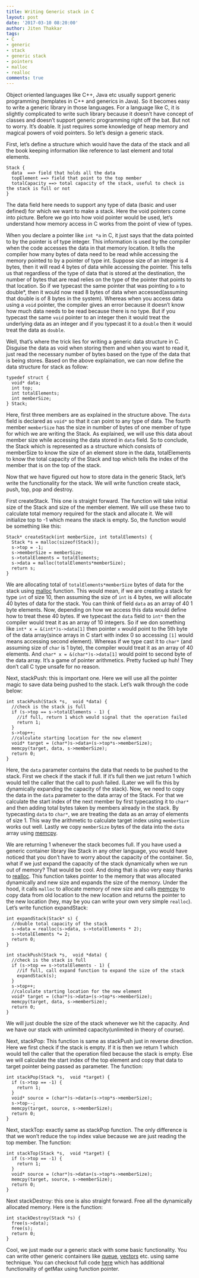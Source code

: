 ```yaml
---
title: Writing Generic stack in C
layout: post
date: '2017-03-10 08:20:00'
author: Jiten Thakkar
tags:
- C
- generic
- stack
- generic stack
- pointers
- malloc
- realloc
comments: true
---
```


Object oriented languages like C++, Java etc usually support generic programming (templates in C++ and generics in Java). So it becomes easy to write a generic library in those languages. For a language like C, it is slightly complicated to write such library because it doesn’t have concept of classes and doesn’t support generic programming right off the bat. But not to worry. It’s doable. It just requires some knowledge of heap memory and magical powers of void pointers. So let’s design a generic stack.

First, let’s define a structure which would have the data of the stack and all the book keeping information like reference to last element and total elements.

    Stack {
      data  ==> field that holds all the data
      topElement ==> field that point to the top member
      totalCapacity ==> total capacity of the stack, useful to check is the stack is full or not
    }

The data field here needs to support any type of data (basic and user defined) for which we want to make a stack. Here the void pointers come into picture. Before we go into how void pointer would be used, let’s understand how memory access in C works from the point of view of types.

When you declare a pointer like `int *a` in C, it just says that the data pointed to by the pointer is of type integer. This information is used by the compiler when the code accesses the data in that memory location. It tells the compiler how many bytes of data need to be read while accessing the memory pointed to by a pointer of type int. Suppose size of an integer is 4 bytes, then it will read 4 bytes of data while accessing the pointer. This tells us that regardless of the type of data that is stored at the destination, the number of bytes that are read relies on the type of the pointer that points to that location. So if we typecast the same pointer that was pointing to `a` to double*, then it would now read 8 bytes of data when accessed(assuming that double is of 8 bytes in the system). Whereas when you access data using a `void` pointer, the compiler gives an error because it doesn’t know how much data needs to be read because there is no type. But if you typecast the same `void` pointer to an integer then it would treat the underlying data as an integer and if you typecast it to a `double` then it would treat the data as `double`.

Well, that’s where the trick lies for writing a generic data structure in C. Disguise the data as void when storing them and when you want to read it, just read the necessary number of bytes based on the type of the data that is being stores. Based on the above explaination, we can now define the data structure for stack as follow:

    typedef struct {
      void* data;
      int top;
      int totalElements;
      int memberSize;
    } Stack;

Here, first three members are as explained in the structure above. The `data` field is declared as `void*` so that it can point to any type of data. The fourth member `memberSize` has the size in number of bytes of one member of type for which we are writing the Stack. As explained, we will use this data about member size while accessing the data stored in `data` field. So to conclude, the Stack which is represented as a structure which consists of memberSize to know the size of an element store in the data, totalElements to know the total capacity of the Stack and top which tells the index of the member that is on the top of the stack.

Now that we have figured out how to store data in the generic Stack, let’s write the functionality for the stack. We will write function create stack, push, top, pop and destroy.

First createStack. This one is straight forward. The function will take initial size of the Stack and size of the member element. We will use these two to calculate total memory required for the stack and allocate it. We will initialize top to -1 which means the stack is empty. So, the function would be something like this:

    Stack* createStack(int memberSize, int totalElements) {
      Stack *s = malloc(sizeof(Stack));
      s->top = -1;
      s->memberSize = memberSize;
      s->totalElements = totalElements;
      s->data = malloc(totalElements*memberSize);
      return s;
    }

We are allocating total of `totalElements*memberSize` bytes of data for the stack using [malloc](http://www.cplusplus.com/reference/cstdlib/malloc/) function. This would mean, if we are creating a stack for type `int` of size 10, then assuming the size of `int` is 4 bytes, we will allocate 40 bytes of data for the stack. You can think of field `data` as an array of 40 1 byte elements. Now, depending on how we access this data would define how to treat these 40 bytes. If we typecast the `data` field to `int*` then the compiler would treat it as an array of 10 integers. So if we don something like `int* x = &(int*)s->data[1]` then pointer `x` would point to the 5th byte of the data array(since arrays in C start with index 0 so accessing `[1]` would means accessing second element). Whereas if we type cast it to `char*` (and assuming size of `char` is 1 byte), the compiler would treat it as an array of 40 elements. And `char* x = &(char*)s->data[1]` would point to second byte of the data array. It’s a game of pointer arithmetics. Pretty fucked up huh! They don’t call C type unsafe for no reason.

Next, stackPush: this is important one. Here we will use all the pointer magic to save data being pushed to the stack. Let’s walk through the code below:

    int stackPush(Stack *s,  void *data) {
      //check is the stack is full
      if (s->top == s->totalElements - 1) {
        //if full, return 1 which would signal that the operation failed
        return 1;
      }
      s->top++;
      //calculate starting location for the new element
      void* target = (char*)s->data+(s->top*s->memberSize);
      memcpy(target, data, s->memberSize);
      return 0;
    }

Here, the `data` parameter contains the data that needs to be pushed to the stack. First we check if the stack if full. If it’s full then we just return 1 which would tell the caller that the call to push failed. (Later we will fix this by dynamically expanding the capacity of the stack). Now, we need to copy the data in the `data` parameter to the data array of the Stack. For that we calculate the start index of the next member by first typecasting it to `char*` and then adding total bytes taken by members already in the stack. By typecasting `data` to `char*`, we are treating the data as an array of elements of size 1. This way the arithmetic to calculate target index using `memberSize` works out well. Lastly we copy `memberSize` bytes of the data into the `data` array using [memcpy](http://www.cplusplus.com/reference/cstring/memcpy).

We are returning 1 whenever the stack becomes full. If you have used a generic container library like Stack in any other language, you would have noticed that you don’t have to worry about the capacity of the container. So, what if we just expand the capacity of the stack dynamically when we run out of memory? That would be cool. And doing that is also very easy thanks to [realloc](http://www.cplusplus.com/reference/cstdlib/realloc/). This function takes pointer to the memory that was allocated dynamically and new size and expands the size of the memory. Under the hood, it calls `malloc` to allocate memory of new size and calls [memcpy](http://www.cplusplus.com/reference/cstring/memcpy) to copy data from old location to the new location and returns the pointer to the new location (hey, may be you can write your own very simple `realloc`). Let’s write function expandStack:

    int expandStack(Stack* s) {
      //double total capacity of the stack
      s->data = realloc(s->data, s->totalElements * 2);
      s->totalElements *= 2;
      return 0;
    }

    int stackPush(Stack *s,  void *data) {
      //check is the stack is full
      if (s->top == s->totalElements - 1) {
        //if full, call expand function to expand the size of the stack
        expandStack(s);
      }
      s->top++;
      //calculate starting location for the new element
      void* target = (char*)s->data+(s->top*s->memberSize);
      memcpy(target, data, s->memberSize);
      return 0;
    }

We will just double the size of the stack whenever we hit the capacity. And we have our stack with unlimited capacity(unlimited in theory of course).

Next, stackPop: This function is same as stackPush just in reverse direction. Here we first check if the stack is empty. If it is then we return 1 which would tell the caller that the operation filed because the stack is empty. Else we will calculate the start index of the top element and copy that data to target pointer being passed as parameter. The function:

    int stackPop(Stack *s,  void *target) {
      if (s->top == -1) {
        return 1;
      }
      void* source = (char*)s->data+(s->top*s->memberSize);
      s->top--;
      memcpy(target, source, s->memberSize);
      return 0;
    }

Next, stackTop: exactly same as stackPop function. The only difference is that we won’t reduce the `top` index value because we are just reading the top member. The function:

    int stackTop(Stack *s,  void *target) {
      if (s->top == -1) {
        return 1;
      }
      void* source = (char*)s->data+(s->top*s->memberSize);
      memcpy(target, source, s->memberSize);
      return 0;
    }


Next stackDestroy: this one is also straight forward. Free all the dynamically allocated memory. Here is the function:

    int stackDestroy(Stack *s) {
      free(s->data);
      free(s);
      return 0;
    }

Cool, we just made our a generic stack with some basic functionality. You can write other generic containers like [queue](http://www.cplusplus.com/reference/queue/queue/), [vectors](http://www.cplusplus.com/reference/vector/vector/) etc. using same technique. You can checkout full code [here](https://github.com/jiten-thakkar/GenericStack) which has additional functionality of getMax using function pointer.


